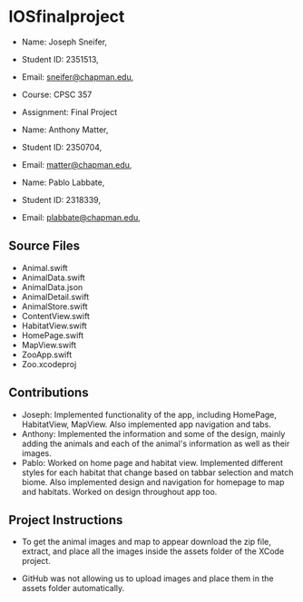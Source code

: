 # IOSfinalproject

* Name: Joseph Sneifer,
* Student ID: 2351513,
* Email: sneifer@chapman.edu,
* Course: CPSC 357
* Assignment: Final Project

* Name: Anthony Matter,
* Student ID: 2350704,
* Email: matter@chapman.edu,

* Name: Pablo Labbate,
* Student ID: 2318339,
* Email: plabbate@chapman.edu,

## Source Files
* Animal.swift
* AnimalData.swift
* AnimalData.json
* AnimalDetail.swift
* AnimalStore.swift
* ContentView.swift
* HabitatView.swift
* HomePage.swift
* MapView.swift
* ZooApp.swift
* Zoo.xcodeproj

## Contributions

* Joseph: Implemented functionality of the app, including HomePage, HabitatView, MapView. Also implemented app navigation and tabs.
* Anthony: Implemented the information and some of the design, mainly adding the animals and each of the animal's information as well as their images.
* Pablo: Worked on home page and habitat view. Implemented different styles for each habitat that change based on tabbar selection and match biome. Also implemented design and navigation for homepage to map and habitats. Worked on design throughout app too.

## Project Instructions

* To get the animal images and map to appear download the zip file, extract, and place all the images inside the assets folder of the XCode project.
- GitHub was not allowing us to upload images and place them in the assets folder automatically.
